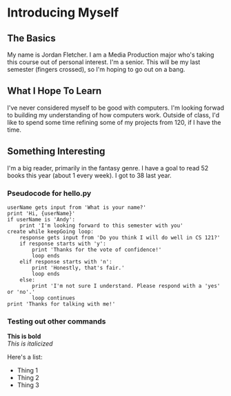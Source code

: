 # Introducing Myself

## The Basics
My name is Jordan Fletcher.
I am a Media Production major who's taking this course out of personal interest.
I'm a senior. This will be my last semester (fingers crossed), so I'm hoping to go out on a bang.

## What I Hope To Learn
I've never considered myself to be good with computers.
I'm looking forwad to building my understanding of how computers work.
Outside of class, I'd like to spend some time refining some of my projects from 120, if I have the time.

## Something Interesting
I'm a big reader, primarily in the fantasy genre.
I have a goal to read 52 books this year (about 1 every week). I got to 38 last year.

### Pseudocode for hello.py
```
userName gets input from 'What is your name?'  
print 'Hi, {userName}'  
if userName is 'Andy':  
	print 'I'm looking forward to this semester with you'  
create while keepGoing loop:  
	response gets input from 'Do you think I will do well in CS 121?'  
	if response starts with 'y':  
		print 'Thanks for the vote of confidence!'  
		loop ends  
	elif response starts with 'n':  
		print 'Honestly, that's fair.'  
		loop ends  
	else:  
		print 'I'm not sure I understand. Please respond with a 'yes' or 'no'.'  
		loop continues  
print 'Thanks for talking with me!'  
```

### Testing out other commands
**This is bold**  
*This is italicized*

Here's a list:
- Thing 1
- Thing 2
- Thing 3 
